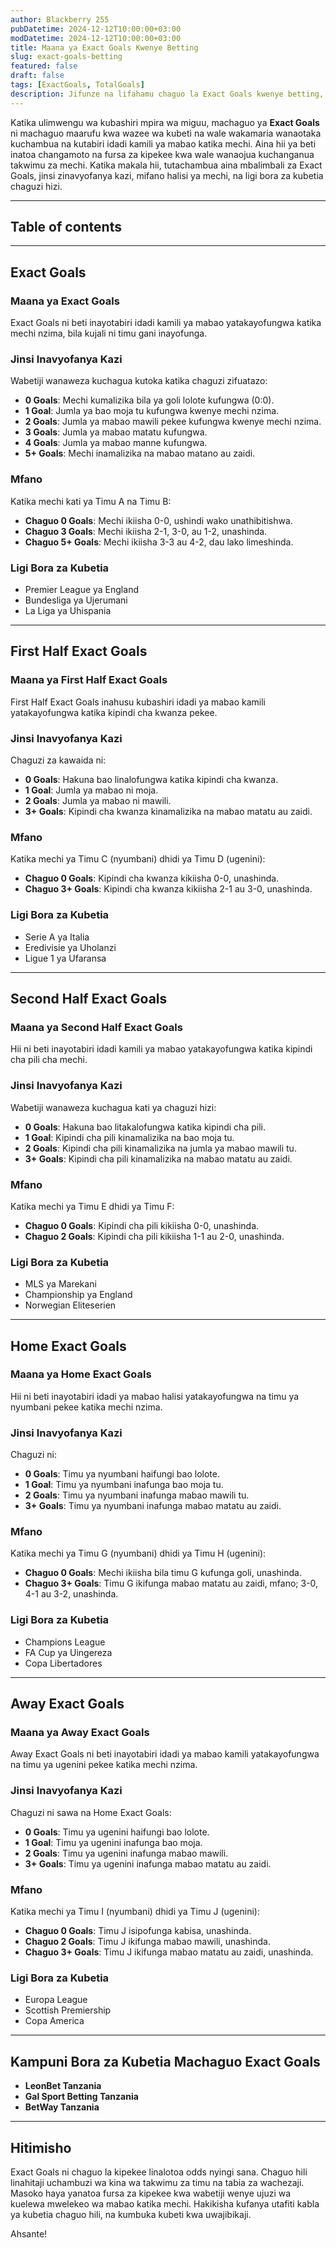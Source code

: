 ```yaml
---
author: Blackberry 255
pubDatetime: 2024-12-12T10:00:00+03:00
modDatetime: 2024-12-12T10:00:00+03:00
title: Maana ya Exact Goals Kwenye Betting
slug: exact-goals-betting
featured: false
draft: false
tags: [ExactGoals, TotalGoals]
description: Jifunze na lifahamu chaguo la Exact Goals kwenye betting, mbinu za kushinda na jinsi chaguo hili linavyofanya kazi.
---
```


Katika ulimwengu wa kubashiri mpira wa miguu, machaguo ya **Exact Goals** ni machaguo maarufu kwa wazee wa kubeti na wale wakamaria wanaotaka kuchambua na kutabiri idadi kamili ya mabao katika mechi. Aina hii ya beti inatoa changamoto na fursa za kipekee kwa wale wanaojua kuchanganua takwimu za mechi. Katika makala hii, tutachambua aina mbalimbali za Exact Goals, jinsi zinavyofanya kazi, mifano halisi ya mechi, na ligi bora za kubetia chaguzi hizi.

---

## Table of contents

---

## Exact Goals

### Maana ya Exact Goals

Exact Goals ni beti inayotabiri idadi kamili ya mabao yatakayofungwa katika mechi nzima, bila kujali ni timu gani inayofunga.

### Jinsi Inavyofanya Kazi

Wabetiji wanaweza kuchagua kutoka katika chaguzi zifuatazo:

- **0 Goals**: Mechi kumalizika bila ya goli lolote kufungwa (0:0).
- **1 Goal**: Jumla ya bao moja tu kufungwa kwenye mechi nzima.
- **2 Goals**: Jumla ya mabao mawili pekee kufungwa kwenye mechi nzima.
- **3 Goals**: Jumla ya mabao matatu kufungwa.
- **4 Goals**: Jumla ya mabao manne kufungwa.
- **5+ Goals**: Mechi inamalizika na mabao matano au zaidi.

### Mfano

Katika mechi kati ya Timu A na Timu B:

- **Chaguo 0 Goals**: Mechi ikiisha 0-0, ushindi wako unathibitishwa.
- **Chaguo 3 Goals**: Mechi ikiisha 2-1, 3-0, au 1-2, unashinda.
- **Chaguo 5+ Goals**: Mechi ikiisha 3-3 au 4-2, dau lako limeshinda.

### Ligi Bora za Kubetia

- Premier League ya England
- Bundesliga ya Ujerumani
- La Liga ya Uhispania

---

## First Half Exact Goals

### Maana ya First Half Exact Goals

First Half Exact Goals inahusu kubashiri idadi ya mabao kamili yatakayofungwa katika kipindi cha kwanza pekee.

### Jinsi Inavyofanya Kazi

Chaguzi za kawaida ni:

- **0 Goals**: Hakuna bao linalofungwa katika kipindi cha kwanza.
- **1 Goal**: Jumla ya mabao ni moja.
- **2 Goals**: Jumla ya mabao ni mawili.
- **3+ Goals**: Kipindi cha kwanza kinamalizika na mabao matatu au zaidi.

### Mfano

Katika mechi ya Timu C (nyumbani) dhidi ya Timu D (ugenini):

- **Chaguo 0 Goals**: Kipindi cha kwanza kikiisha 0-0, unashinda.
- **Chaguo 3+ Goals**: Kipindi cha kwanza kikiisha 2-1 au 3-0, unashinda.

### Ligi Bora za Kubetia

- Serie A ya Italia
- Eredivisie ya Uholanzi
- Ligue 1 ya Ufaransa

---

## Second Half Exact Goals

### Maana ya Second Half Exact Goals

Hii ni beti inayotabiri idadi kamili ya mabao yatakayofungwa katika kipindi cha pili cha mechi.

### Jinsi Inavyofanya Kazi

Wabetiji wanaweza kuchagua kati ya chaguzi hizi:

- **0 Goals**: Hakuna bao litakalofungwa katika kipindi cha pili.
- **1 Goal**: Kipindi cha pili kinamalizika na bao moja tu.
- **2 Goals**: Kipindi cha pili kinamalizika na jumla ya mabao mawili tu.
- **3+ Goals**: Kipindi cha pili kinamalizika na mabao matatu au zaidi.

### Mfano

Katika mechi ya Timu E dhidi ya Timu F:

- **Chaguo 0 Goals**: Kipindi cha pili kikiisha 0-0, unashinda.
- **Chaguo 2 Goals**: Kipindi cha pili kikiisha 1-1 au 2-0, unashinda.

### Ligi Bora za Kubetia

- MLS ya Marekani
- Championship ya England
- Norwegian Eliteserien

---

## Home Exact Goals

### Maana ya Home Exact Goals

Hii ni beti inayotabiri idadi ya mabao halisi yatakayofungwa na timu ya nyumbani pekee katika mechi nzima.

### Jinsi Inavyofanya Kazi

Chaguzi ni:

- **0 Goals**: Timu ya nyumbani haifungi bao lolote.
- **1 Goal**: Timu ya nyumbani inafunga bao moja tu.
- **2 Goals**: Timu ya nyumbani inafunga mabao mawili tu.
- **3+ Goals**: Timu ya nyumbani inafunga mabao matatu au zaidi.

### Mfano

Katika mechi ya Timu G (nyumbani) dhidi ya Timu H (ugenini):

- **Chaguo 0 Goals**: Mechi ikiisha bila timu G kufunga goli, unashinda.
- **Chaguo 3+ Goals**: Timu G ikifunga mabao matatu au zaidi, mfano; 3-0, 4-1 au 3-2, unashinda.

### Ligi Bora za Kubetia

- Champions League
- FA Cup ya Uingereza
- Copa Libertadores

---

## Away Exact Goals

### Maana ya Away Exact Goals

Away Exact Goals ni beti inayotabiri idadi ya mabao kamili yatakayofungwa na timu ya ugenini pekee katika mechi nzima.

### Jinsi Inavyofanya Kazi

Chaguzi ni sawa na Home Exact Goals:

- **0 Goals**: Timu ya ugenini haifungi bao lolote.
- **1 Goal**: Timu ya ugenini inafunga bao moja.
- **2 Goals**: Timu ya ugenini inafunga mabao mawili.
- **3+ Goals**: Timu ya ugenini inafunga mabao matatu au zaidi.

### Mfano

Katika mechi ya Timu I (nyumbani) dhidi ya Timu J (ugenini):

- **Chaguo 0 Goals**: Timu J isipofunga kabisa, unashinda.
- **Chaguo 2 Goals**: Timu J ikifunga mabao mawili, unashinda.
- **Chaguo 3+ Goals**: Timu J ikifunga mabao matatu au zaidi, unashinda.

### Ligi Bora za Kubetia

- Europa League
- Scottish Premiership
- Copa America

---

## Kampuni Bora za Kubetia Machaguo Exact Goals

- **<span class="text-success text-decoration-underline" onclick="OpenAff('leonbet')">LeonBet Tanzania</span>**
- **<span class="text-success text-decoration-underline" onclick="OpenAff('gsb')">Gal Sport Betting Tanzania</span>**
- **<span class="text-success text-decoration-underline" onclick="OpenAff('betway')">BetWay Tanzania</span>**

---

## Hitimisho

Exact Goals ni chaguo la kipekee linalotoa odds nyingi sana. Chaguo hili linahitaji uchambuzi wa kina wa takwimu za timu na tabia za wachezaji. Masoko haya yanatoa fursa za kipekee kwa wabetiji wenye ujuzi wa kuelewa mwelekeo wa mabao katika mechi. Hakikisha kufanya utafiti kabla ya kubetia chaguo hili, na kumbuka kubeti kwa uwajibikaji.

Ahsante!
